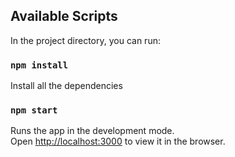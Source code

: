 
## Available Scripts

In the project directory, you can run:

### `npm install`
Install all the dependencies

### `npm start`

Runs the app in the development mode.<br>
Open [http://localhost:3000](http://localhost:3000) to view it in the browser.